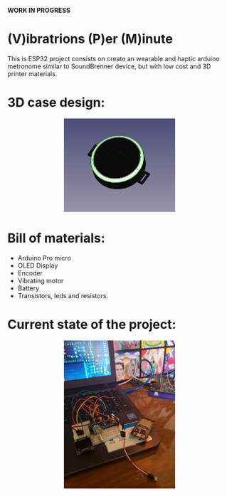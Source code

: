 **WORK IN PROGRESS**

# (V)ibratrions (P)er (M)inute 
This is ESP32 project consists on create an wearable and haptic arduino metronome similar to SoundBrenner device, but with low cost and  3D printer materials.
# 3D case design:
 <p align="center"><img src="images/3dcase.PNG"  width="250">

# Bill of materials:
- Arduino Pro micro
- OLED Display
- Encoder
- Vibrating motor
- Battery
- Transistors, leds and resistors.

# Current state of the project:
 <p align="center"><img src="images/currentstate.jpeg"  width="250">

